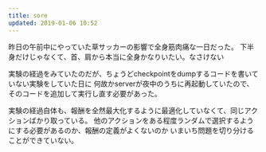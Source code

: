 ```yaml
---
title: sore
updated: 2019-01-06 10:52
---
```

昨日の午前中にやっていた草サッカーの影響で全身筋肉痛な一日だった。
下半身だけじゃなくて、首、肩から本当に全身かなりいたい。なさけない

実験の経過をみていたのだが、ちょうどcheckpointをdumpするコードを書いていない実験をしていた日に
何故かserverが夜中のうちに再起動していたので、そのコードを追加して実行し直す必要があった。

実験の経過自体も、報酬を全然最大化するように最適化していなくて、同じアクションばかり取っている。
他のアクションをある程度ランダムで選択するようにする必要があるのか、報酬の定義がよくないのか
いまいち問題を切り分けることができていない。

